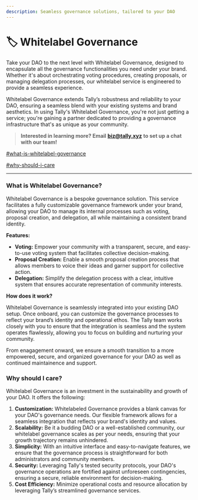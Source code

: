 ```yaml
---
description: Seamless governance solutions, tailored to your DAO
---
```


# 🏷 Whitelabel Governance

Take your DAO to the next level with Whitelabel Governance, designed to encapsulate all the governance functionalities you need under your brand. Whether it's about orchestrating voting procedures, creating proposals, or managing delegation processes, our whitelabel service is engineered to provide a seamless experience.&#x20;

Whitelabel Governance extends Tally’s robustness and reliability to your DAO, ensuring a seamless blend with your existing systems and brand aesthetics. In using Tally's Whitelabel Governance, you're not just getting a service; you're gaining a partner dedicated to providing a governance infrastructure that's as unique as your community.

> **Interested in learning more? Email** [**biz@tally.xyz**](mailto:biz@tally.xyz) **to set up a chat with our team!**

[#what-is-whitelabel-governance](whitelabel-governance.md#what-is-whitelabel-governance "mention")

[#why-should-i-care](whitelabel-governance.md#why-should-i-care "mention")

***

### **What is Whitelabel Governance?**

Whitelabel Governance is a bespoke governance solution. This service facilitates a fully customizable governance framework under your brand, allowing your DAO to manage its internal processes such as voting, proposal creation, and delegation, all while maintaining a consistent brand identity.

**Features:**

* **Voting:** Empower your community with a transparent, secure, and easy-to-use voting system that facilitates collective decision-making.
* **Proposal Creation:** Enable a smooth proposal creation process that allows members to voice their ideas and garner support for collective action.
* **Delegation:** Simplify the delegation process with a clear, intuitive system that ensures accurate representation of community interests.

**How does it work?**&#x20;

Whitelabel Governance is seamlessly integrated into your existing DAO setup. Once onboard, you can customize the governance processes to reflect your brand’s identity and operational ethos. The Tally team works closely with you to ensure that the integration is seamless and the system operates flawlessly, allowing you to focus on building and nurturing your community.

From enagagement onward, we ensure a smooth transition to a more empowered, secure, and organized governance for your DAO as well as continued maintainence and support.

### **Why should I care?**

Whitelabel Governance is an investment in the sustainability and growth of your DAO. It offers the following:

1. **Customization:** Whitelabeled Governance provides a blank canvas for your DAO's governance needs. Our flexible framework allows for a seamless integration that reflects your brand's identity and values.
2. **Scalability:** Be it a budding DAO or a well-established community, our whitelabel governance scales as per your needs, ensuring that your growth trajectory remains unhindered.
3. **Simplicity:** With an intuitive interface and easy-to-navigate features, we ensure that the governance process is straightforward for both administrators and community members.
4. **Security:** Leveraging Tally's tested security protocols, your DAO's governance operations are fortified against unforeseen contingencies, ensuring a secure, reliable environment for decision-making.
5. **Cost Efficiency:** Minimize operational costs and resource allocation by leveraging Tally’s streamlined governance services.
